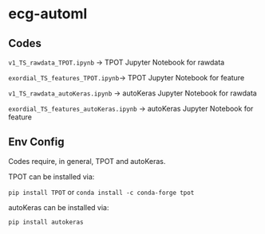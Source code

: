 # ecg-automl

##  Codes

```v1_TS_rawdata_TPOT.ipynb```       -> TPOT Jupyter Notebook for rawdata

```exordial_TS_features_TPOT.ipynb```-> TPOT Jupyter Notebook for feature

```v1_TS_rawdata_autoKeras.ipynb```  -> autoKeras Jupyter Notebook for rawdata

```exordial_TS_features_autoKeras.ipynb``` -> autoKeras Jupyter Notebook for feature

##  Env Config

Codes require, in general, TPOT and autoKeras.

TPOT can be installed via:

``` pip install TPOT ``` or  ``` conda install -c conda-forge tpot ```

autoKeras can be installed via:

``` pip install autokeras ```
